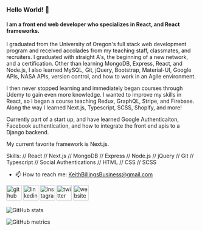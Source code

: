 ### Hello World! 👋
#### I am a front end web developer who specializes in React, and React frameworks. 
I graduated from the University of Oregon's full stack web development program and received accolades from my teaching staff, classmates, and recruiters. I graduated with straight A's, the beginning of a new network, and a certification. Other than learning MongoDB, Express, React, and Node.js, I also learned MySQL, Git, jQuery, Bootstrap, Material-UI, Google APIs, NASA APIs, version control, and how to work in an Agile environment.

I then never stopped learning and immediately began courses through Udemy to gain even more knowledge. I wanted to improve my skills in React, so I began a course teaching Redux, GraphQL, Stripe, and Firebase. Along the way I learned Next.js, Typescript, SCSS, Shopify, and more!

Currently part of a start up, and have learned Google Authenticaiton, Facebook authentication, and how to integrate the front end apis to a Django backend. 

My current favorite framework is Next.js. 


Skills: // React // Next.js // MongoDB // Express // Node.js // jQuery // Git // Typescript // Social Authentications // HTML // CSS // SCSS

- 📫 How to reach me: KeithBillingsBusiness@gmail.com 


[<img src='https://cdn.jsdelivr.net/npm/simple-icons@3.0.1/icons/github.svg' alt='github' height='40'>](https://github.com/KeithBillings)  [<img src='https://cdn.jsdelivr.net/npm/simple-icons@3.0.1/icons/linkedin.svg' alt='linkedin' height='40'>](https://www.linkedin.com/in/keithbillings/)  [<img src='https://cdn.jsdelivr.net/npm/simple-icons@3.0.1/icons/instagram.svg' alt='instagram' height='40'>](https://www.instagram.com/CowboyKeithBop/)  [<img src='https://cdn.jsdelivr.net/npm/simple-icons@3.0.1/icons/twitter.svg' alt='twitter' height='40'>](https://twitter.com/KeithBillings)  [<img src='https://cdn.jsdelivr.net/npm/simple-icons@3.0.1/icons/icloud.svg' alt='website' height='40'>](KeithBillings.com)  


![GitHub stats](https://github-readme-stats.vercel.app/api?username=KeithBillings&show_icons=true)  

![GitHub metrics](https://metrics.lecoq.io/KeithBillings)  
